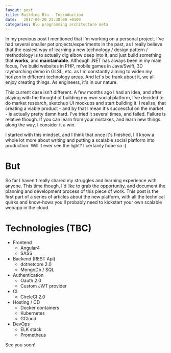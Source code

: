 ```yaml
---
layout: post
title: Building Blu - Introduction
date:   2017-09-20 23:30:00 +0100
categories: Blu programming architecture meta
---
```


In my previous post I mentioned that I'm working on a personal project. I've had several smaller pet projects/experiments in the past, as I really believe that the easiest way of learning a new technology / design pattern / methodology is to actually dig elbow deep into it, and just build something that **works**, and **maintainable**. Although .NET has always been in my main focus, I've build websites in PHP, mobile games in Java/Swift, 3D raymarching demo in GLSL, etc. as I'm constantly aiming to widen my horizon in different technology areas. And let's be frank about it, we all enjoy creating things. As engineers, it's in our nature.

This current case isn't different. A few months ago I had an idea, and after playing with the thought of building my own social platform, I've decided to do market research, sketchup UI mockups and start building it. I realise, that creating a viable product - and by that I mean it's successful on the market -  is actually pretty damn hard. I've tried it several times, and failed. Failure is relative though. If you can learn from your mistakes, and learn new things along the way, I consider it a win.

I started with this mindset, and I think that once it's finished, I'll know a whole lot more about writing and putting a scalable social platform into production. Will it ever see the light? I certainly hope so :)

# But

So far I haven't really shared my struggles and learning experience with anyone. This time though, I'd like to grab the opportunity, and document the planning and development process of this piece of work. This post is the first part of a series of articles about the new platform, with all the technical quirks and know-hows you'll probably need to kickstart your own scalable webapp in the cloud.

# Technologies (TBC)

* Frontend
  * Angular4
  * SASS
* Backend (REST Api)
  * dotnetcore 2.0
  * MongoDb / SQL
* Authentication
  * Oauth 2.0
  * Custom JWT provider
* CI
  * CircleCI 2.0
* Hosting / CD
  * Docker containers
  * Kubernetes
  * GCloud
* DevOps
  * ELK stack
  * Prometheus


See you soon!
